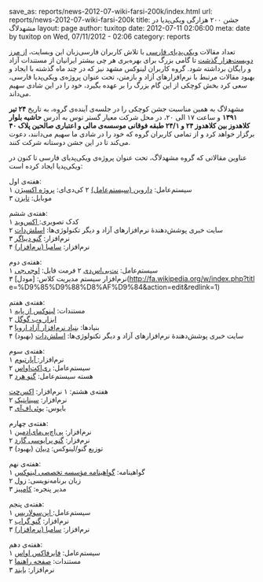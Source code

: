 save_as: reports/news-2012-07-wiki-farsi-200k/index.html
url: reports/news-2012-07-wiki-farsi-200k
title: جشن ۲۰۰ هزارگی ویکی‌پدیا در مشهدلاگ
layout: page
author: tuxitop
date: 2012-07-11 02:06:00
meta: date by tuxitop on Wed, 07/11/2012 - 02:06
category: reports

تعداد مقالات [ویکی‌پدیای فارسی](http://fa.wikipedia.org/wiki/%D8%B5%D9%81%D8%AD%D9%87%D9%94_%D8%A7%D8%B5%D9%84%DB%8C) با تلاش کاربران فارسی‌زبان این وبسایت،
[از مرز دویست‌هزار گذشت](http://fa.wikipedia.org/wiki/%D9%88%DB%8C%DA%98%D9%87:%D8%A2%D9%85%D8%A7%D8%B1) تا گامی بزرگ برای بهره‌بری هر چی بیشتر ایرانیان از
مستندات آزاد و رایگان برداشته شود. گروه کاربران لینوکس مشهد نیز که در چند ماه
گذشته با ایجاد و بهبود مقالات مرتبط با نرم‌افزارهای آزاد و بازمتن، تحت عنوان
پروژه‌ی ویکی‌پدیا فارسی، سعی کرد بخش کوچکی از این گام بزرگ را بر عهده بگیرد،
خود را در این شادی سهیم می‌داند.

مشهدلاگ به همین مناسبت جشن کوچکی را در جلسه‌ی آینده‌ی گروه، به تاریخ **۲۴ تیر
۱۳۹۱** و ساعت ۱۷ الی ۲۰، در محل شرکت معیار گستر توس به آدرس **حاشیه بلوار
کلاهدوز بین کلاهدوز ۲۴ و ۲۴/۱ طبقه فوقانی موسسه‌ی مالی و اعتباری صالحین پلاک
۴۰** برگزار خواهد کرد و از تمامی کاربران گروه که خود را در شادی ما سهیم
می‌دانند، دعوت می‌کند تا در این جشن دوستانه شرکت کنند.

عناوین مقالاتی که گروه مشهدلاگ، تحت عنوان پروژه‌ی ویکی‌پدیای فارسی تا کنون در
ویکی‌پدیا ایجاد کرده است:  


هفته‌ی اول:  
۱ سیستم‌عامل: [داروین (سیستم‌عامل)](http://fa.wikipedia.org/w/index.php?title=%D8%AF%D8%A7%D8%B1%D9%88%DB%8C%D9%86_%28%D8%B3%DB%8C%D8%B3%D8%AA%D9%85%E2%80%8C%D8%B9%D8%A7%D9%85%D9%84%29&action=edit&redlink=1)
۲ کی‌دی‌ای: [پروژه اکسیژن](http://fa.wikipedia.org/w/index.php?title=%D9%BE%D8%B1%D9%88%DA%98%D9%87_%D8%A7%DA%A9%D8%B3%DB%8C%DA%98%D9%86&action=edit&redlink=1)  
۳ موبایل: [تایزن](http://fa.wikipedia.org/w/index.php?title=%D8%AA%D8%A7%DB%8C%D8%B2%D9%86&action=edit&redlink=1)

هفته‌ی ششم:  
۱ کدک تصویری:[ اکس‌وید](http://fa.wikipedia.org/w/index.php?title=%D8%A7%DA%A9%D8%B3%E2%80%8C%D9%88%DB%8C%D8%AF&action=edit&redlink=1)  
۲ سایت خبری پوشش‌دهندهٔ نرم‌افزارهای آزاد و دیگر تکنولوژی‌ها: [اسلش‌دات](http://fa.wikipedia.org/w/index.php?title=%D8%A7%D8%B3%D9%84%D8%B4%E2%80%8C%D8%AF%D8%A7%D8%AA&action=edit&redlink=1)  
۳ نرم‌افزار: [گنو دیباگر](http://fa.wikipedia.org/w/index.php?title=%DA%AF%D9%86%D9%88_%D8%AF%DB%8C%D8%A8%D8%A7%DA%AF%D8%B1&action=edit&redlink=1)  
۴ نرم‌افزار: [سامبا (نرم‌افزار)](http://fa.wikipedia.org/wiki/%D8%B3%D8%A7%D9%85%D8%A8%D8%A7_%28%D9%86%D8%B1%D9%85%E2%80%8C%D8%A7%D9%81%D8%B2%D8%A7%D8%B1%29)

هفته‌ی دوم:  
۱ سیستم‌عامل: [نت‌بی‌اس‌دی](http://fa.wikipedia.org/w/index.php?title=%D9%86%D8%AA%E2%80%8C%D8%A8%DB%8C%E2%80%8C%D8%A7%D8%B3%E2%80%8C%D8%AF%DB%8C&action=edit&redlink=1)
۲ فرمت فایل: [اوجی‌جی](http://fa.wikipedia.org/w/index.php?title=%D8%A7%D9%88%D8%AC%DB%8C%E2%80%8C%D8%AC%DB%8C&action=edit&redlink=1)  
۳ نرم‌افزار سیستم مدیریت کلاس: [مودل](http://fa.wikipedia.org/w/index.php?titl
e=%D9%85%D9%88%D8%AF%D9%84&action=edit&redlink=1)  


هفته‌ی هفتم:  
۱ مستندات: [لینوکس از پایه](http://fa.wikipedia.org/w/index.php?title=%D9%84%DB%8C%D9%86%D9%88%DA%A9%D8%B3_%D8%A7%D8%B2_%D9%BE%D8%A7%DB%8C%D9%87&action=edit&redlink=1)  
۲ [ابزار وب گوگل](http://fa.wikipedia.org/w/index.php?title=%D8%A7%D8%A8%D8%B2%D8%A7%D8%B1_%D9%88%D8%A8_%DA%AF%D9%88%DA%AF%D9%84&action=edit&redlink=1)  
۳ بنیادها: [بنیاد نرم‌افزار آزاد اروپا](http://fa.wikipedia.org/w/index.php?title=%D8%A8%D9%86%DB%8C%D8%A7%D8%AF_%D9%86%D8%B1%D9%85%E2%80%8C%D8%A7%D9%81%D8%B2%D8%A7%D8%B1_%D8%A2%D8%B2%D8%A7%D8%AF_%D8%A7%D8%B1%D9%88%D9%BE%D8%A7&action=edit&redlink=1)  
۴ سایت خبری پوشش‌دهندهٔ نرم‌افزارهای آزاد و دیگر تکنولوژی‌ها: [اسلش‌دات](http://fa.wikipedia.org/w/index.php?title=%D8%A7%D8%B3%D9%84%D8%B4%E2%80%8C%D8%AF%D8%A7%D8%AA&action=edit&redlink=1) (بهبود)

هفته‌ی سوم:  
۱ نرم‌افزار:[ آپارتیوم](http://fa.wikipedia.org/w/index.php?title=%D8%A2%D9%BE%D8%A7%D8%B1%D8%AA%DB%8C%D9%88%D9%85&action=edit&redlink=1)  
۲ سیستم‌عامل: [ری‌اکت‌اواس](http://fa.wikipedia.org/w/index.php?title=%D8%B1%DB%8C%E2%80%8C%D8%A7%DA%A9%D8%AA%E2%80%8C%D8%A7%D9%88%D8%A7%D8%B3&action=edit&redlink=1)  
۳ هسته سیستم‌عامل: [گنو هرد](http://fa.wikipedia.org/w/index.php?title=%DA%AF%D9%86%D9%88_%D9%87%D8%B1%D8%AF&action=edit&redlink=1)  


هفته‌ی هشتم:
۱ نرم‌افزار: [اکس‌چت](http://fa.wikipedia.org/w/index.php?title=%D8%A7%DA%A9%D8%B3%E2%80%8C%DA%86%D8%AA&action=edit&redlink=1)  
۲ نرم‌افزار: [سیناپتیک](http://fa.wikipedia.org/w/index.php?title=%D8%B3%DB%8C%D9%86%D8%A7%D9%BE%D8%AA%DB%8C%DA%A9&action=edit&redlink=1)  
۳ بایوس: [یوئی‌اف‌آی](http://fa.wikipedia.org/wiki/%DB%8C%D9%88%D8%A6%DB%8C%E2%80%8C%D8%A7%D9%81%E2%80%8C%D8%A2%DB%8C)

هفته‌ی چهارم:  
۱ نرم‌افزار: [پی‌اچ‌پی‌مای‌ادمین](http://fa.wikipedia.org/w/index.php?title=%D9%BE%DB%8C%E2%80%8C%D8%A7%DA%86%E2%80%8C%D9%BE%DB%8C%E2%80%8C%D9%85%D8%A7%DB%8C%E2%80%8C%D8%A7%D8%AF%D9%85%DB%8C%D9%86&action=edit&redlink=1)  
۲ نرم‌فزار: [گنو پرایوسی گارد](http://fa.wikipedia.org/w/index.php?title=%DA%AF%D9%86%D9%88_%D9%BE%D8%B1%D8%A7%DB%8C%D9%88%D8%B3%DB%8C_%DA%AF%D8%A7%D8%B1%D8%AF&action=edit&redlink=1)  
۳ توزیع گنو/لینوکس:
[دبیان](http://fa.wikipedia.org/wiki/%D8%AF%D8%A8%DB%8C%D8%A7%D9%86) (بهبود)  


هفته‌ی نهم:  
۱ گواهینامه: [گواهینامه مؤسسه تخصصی لینوکس](http://fa.wikipedia.org/wiki/%DA%AF%D9%88%D8%A7%D9%87%DB%8C%D9%86%D8%A7%D9%85%D9%87_%D9%85%D9%88%D8%B3%D8%B3%D9%87_%D8%AA%D8%AE%D8%B5%D8%B5%DB%8C_%D9%84%DB%8C%D9%86%D9%88%DA%A9%D8%B3)  
۲ زبان برنامه‌نویسی: [زول](http://fa.wikipedia.org/w/index.php?title=%D8%B2%D9%88%D9%84_%28%D8%B2%D8%A8%D8%A7%D9%86_%D8%A8%D8%B1%D9%86%D8%A7%D9%85%D9%87%E2%80%8C%D9%86%D9%88%DB%8C%D8%B3%DB%8C%29&action=edit&redlink=1)  
۳ مدیر پنجره: [کامپیز](http://fa.wikipedia.org/w/index.php?title=%DA%A9%D8%A7%D9%85%D9%BE%DB%8C%D8%B2&action=edit&redlink=1)

هفته‌ی پنجم:  
۱ سیستم‌عامل:[ اپن‌سولاریس](http://fa.wikipedia.org/w/index.php?title=%D8%A7%D9%BE%D9%86%E2%80%8C%D8%B3%D9%88%D9%84%D8%A7%D8%B1%DB%8C%D8%B3&action=edit&redlink=1)  
۲ نرم‌افزار: [گنو گراب](http://fa.wikipedia.org/w/index.php?title=%DA%AF%D9%86%D9%88_%DA%AF%D8%B1%D8%A7%D8%A8&action=edit&redlink=1)  
۳ نرم‌افزار: [سامبا (نرم‌افزار)](http://fa.wikipedia.org/w/index.php?title=%D8%B3%D8%A7%D9%85%D8%A8%D8%A7_%28%D9%86%D8%B1%D9%85%E2%80%8C%D8%A7%D9%81%D8%B2%D8%A7%D8%B1%29&action=edit&redlink=1)

هفته‌ی دهم:  
۱ سیستم‌عامل: [فایرفاکس اواس](http://fa.wikipedia.org/w/index.php?title=%D9%81%D8%A7%DB%8C%D8%B1%D9%81%D8%A7%DA%A9%D8%B3_%D8%A7%D9%88%D8%A7%D8%B3&action=edit&redlink=1)  
۲ مستندات: [صفحه راهنما](http://fa.wikipedia.org/w/index.php?title=%D8%B5%D9%81%D8%AD%D9%87_%D8%B1%D8%A7%D9%87%D9%86%D9%85%D8%A7&action=edit&redlink=1)  
۳ نرم‌افزار: [بایند](http://fa.wikipedia.org/w/index.php?title=%D8%A8%D8%A7%DB%8C%D9%86%D8%AF&action=edit&redlink=1)



